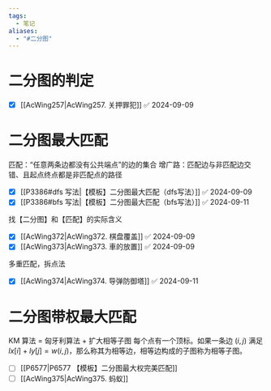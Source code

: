 ```yaml
---
tags:
  - 笔记
aliases:
  - "#二分图"
---
```

# 二分图的判定
- [x] [[AcWing257|AcWing257. 关押罪犯]] ✅ 2024-09-09

# 二分图最大匹配
匹配：“任意两条边都没有公共端点”的边的集合
增广路：匹配边与非匹配边交错、且起点终点都是非匹配点的路径
- [x] [[P3386#dfs 写法|【模板】二分图最大匹配（dfs写法）]] ✅ 2024-09-09
- [x] [[P3386#bfs 写法|【模板】二分图最大匹配（bfs写法）]] ✅ 2024-09-11

找【二分图】和【匹配】的实际含义
- [x] [[AcWing372|AcWing372. 棋盘覆盖]] ✅ 2024-09-09
- [x] [[AcWing373|AcWing373. 車的放置]] ✅ 2024-09-09

多重匹配，拆点法
- [x] [[AcWing374|AcWing374. 导弹防御塔]] ✅ 2024-09-11

# 二分图带权最大匹配
KM 算法 = 匈牙利算法 + 扩大相等子图
每个点有一个顶标。如果一条边 $(i,j)$ 满足 $lx[i] + ly[j] = w(i,j)$，那么称其为相等边，相等边构成的子图称为相等子图。

- [ ] [[P6577|P6577 【模板】二分图最大权完美匹配]]
- [ ] [[AcWing375|AcWing375. 蚂蚁]]
